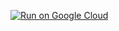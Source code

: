 [![Run on Google Cloud](https://deploy.cloud.run/button.svg)](https://deploy.cloud.run?dir=09_agents/02_sqlite)
